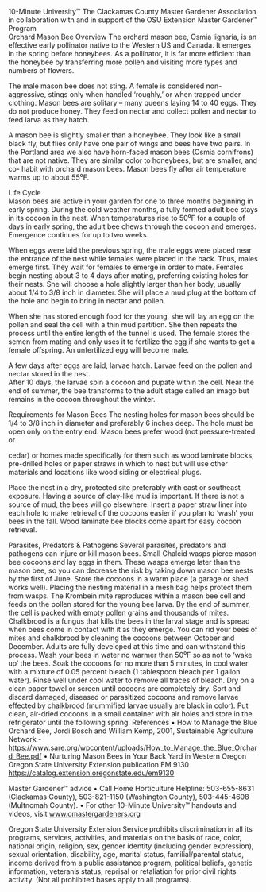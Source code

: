 

10-Minute University™ 
The Clackamas County Master Gardener Association in collaboration with and in support of 
the OSU Extension Master Gardener™ Program   
Orchard Mason Bee 
Overview 
The orchard mason bee, Osmia lignaria, is an effective early pollinator native to the Western US and 
Canada. It emerges in the spring before honeybees. As a pollinator, it is far more efficient than the 
honeybee by transferring more pollen and visiting more types and numbers of flowers. 
 
The male mason bee does not sting. A female is considered non-aggressive, stings only when handled 
‘roughly,’ or when trapped under clothing. Mason bees are solitary – many queens laying 14 to 40 
eggs.  They do not produce honey. They feed on nectar and collect pollen and nectar to feed larva as 
they hatch.  
                                                      
A mason bee is slightly smaller than a honeybee. They look like a small black fly, but flies only have 
one pair of wings and bees have two pairs. In the Portland area we also have horn-faced mason bees 
(Osmia cornifrons) that are not native. They are similar color to honeybees, but are smaller, and co-
habit with orchard mason bees. Mason bees fly after air temperature warms up to about 55⁰F.  
 
Life Cycle  
Mason bees are active in your garden for one to three months beginning in early spring. During the 
cold weather months, a fully formed adult bee stays in its cocoon in the nest. When temperatures 
rise to 50⁰F for a couple of days in early spring, the adult bee chews through the cocoon and 
emerges.  Emergence continues for up to two weeks. 
 
When eggs were laid the previous spring, the male eggs were placed near the entrance of the nest 
while females were placed in the back. Thus, males emerge first. They wait for females to emerge in 
order to mate. Females begin nesting about 3 to 4 days after mating, preferring existing holes for 
their nests. She will choose a hole slightly larger than her body, usually about 1/4 to 3/8 inch in 
diameter. She will place a mud plug at the bottom of the hole and begin to bring in nectar and pollen.   
 
When she has stored enough food for the young, she will lay an egg on the pollen and seal the cell 
with a thin mud partition. She then repeats the process until the entire length of the tunnel is used. 
The female stores the semen from mating and only uses it to fertilize the egg if she wants to get a 
female offspring. An unfertilized egg will become male.  
 
A few days after eggs are laid, larvae hatch. Larvae feed on the pollen and nectar stored in the nest.  
After 10 days, the larvae spin a cocoon and pupate within the cell. Near the end of summer, the bee 
transforms to the adult stage called an imago but remains in the cocoon throughout the winter.  
 
Requirements for Mason Bees 
The nesting holes for mason bees should be 1/4 to 3/8 inch in diameter and preferably 6 inches deep. 
The hole must be open only on the entry end. Mason bees prefer wood (not pressure-treated or 
 

cedar) or homes made specifically for them such as wood laminate blocks, pre-drilled holes or paper 
straws in which to nest but will use other materials and locations like wood siding or electrical plugs.   
 
Place the nest in a dry, protected site preferably with east or southeast exposure. Having a source of 
clay-like mud is important.  If there is not a source of mud, the bees will go elsewhere. Insert a paper 
straw liner into each hole to make retrieval of the cocoons easier if you plan to ‘wash’ your bees in 
the fall.  Wood laminate bee blocks come apart for easy cocoon retrieval. 
 
Parasites, Predators & Pathogens 
Several parasites, predators and pathogens can injure or kill mason bees. Small Chalcid wasps pierce 
mason bee cocoons and lay eggs in them. These wasps emerge later than the mason bee, so you can 
decrease the risk by taking down mason bee nests by the first of June. Store the cocoons in a warm 
place (a garage or shed works well). Placing the nesting material in a mesh bag helps protect them 
from wasps. The Krombein mite reproduces within a mason bee cell and feeds on the pollen stored 
for the young bee larva. By the end of summer, the cell is packed with empty pollen grains and 
thousands of mites. Chalkbrood is a fungus that kills the bees in the larval stage and is spread when 
bees come in contact with it as they emerge. 
You can rid your bees of mites and chalkbrood by cleaning the cocoons between October and 
December. Adults are fully developed at this time and can withstand this process. Wash your bees in 
water no warmer than 50⁰F so as not to ‘wake up’ the bees. Soak the cocoons for no more than 5 
minutes, in cool water with a mixture of 0.05 percent bleach (1 tablespoon bleach per 1 gallon 
water). Rinse well under cool water to remove all traces of bleach. Dry on a clean paper towel or 
screen until cocoons are completely dry. Sort and discard damaged, diseased or parasitized cocoons 
and remove larvae effected by chalkbrood (mummified larvae usually are black in color). Put clean, 
air-dried cocoons in a small container with air holes and store in the refrigerator until the following 
spring. 
References 
• How to Manage the Blue Orchard Bee, Jordi Bosch and William Kemp, 2001, Sustainable 
Agriculture Network - 
https://www.sare.org/wpcontent/uploads/How_to_Manage_the_Blue_Orchard_Bee.pdf 
• Nurturing Mason Bees in Your Back Yard in Western Oregon  Oregon State University Extension 
publication EM 9130  https://catalog.extension.oregonstate.edu/em9130 
 
Master Gardener™ advice 
• Call Home Horticulture Helpline: 503-655-8631 (Clackamas County), 503-821-1150 (Washington 
County), 503-445-4608 (Multnomah County). 
• For other 10-Minute University™ handouts and videos, visit www.cmastergardeners.org  
 
Oregon State University Extension Service prohibits discrimination in all its programs, services, activities, and materials on 
the basis of race, color, national origin, religion, sex, gender identity (including gender expression), sexual orientation, 
disability, age, marital status, familial/parental status, income derived from a public assistance program, political beliefs, 
genetic information, veteran’s status, reprisal or retaliation for prior civil rights activity. (Not all prohibited bases apply to 
all programs).  
